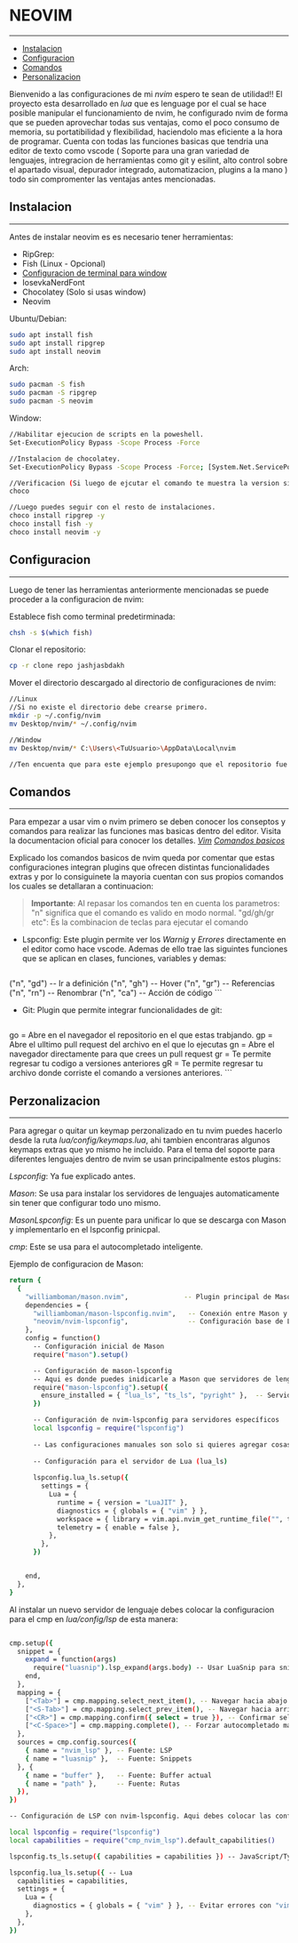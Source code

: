 # NEOVIM
---

- [Instalacion](#Instalacion)
- [Configuracion](#Configuracion)
- [Comandos](#Comandos)
- [Personalizacion](#Personalizacion)

Bienvenido a las configuraciones de mi *nvim* espero te sean de utilidad!!
El proyecto esta desarrollado en *lua* que es lenguage por el cual se hace posible manipular el funcionamiento de nvim, he configurado nvim de forma que se pueden aprovechar todas sus ventajas, como el poco consumo de memoria, su portatibilidad  y flexibilidad, haciendolo mas eficiente a la hora de programar. Cuenta con todas las funciones basicas que tendria una editor de texto como vscode ( Soporte para una gran variedad de lenguajes,  intregracion de herramientas como git y esilint, alto control sobre el apartado visual, depurador integrado, automatizacion, plugins a la mano ) todo sin compromenter las ventajas antes mencionadas.

## Instalacion 
---

Antes de instalar neovim es es necesario tener herramientas:
- RipGrep: 
- Fish (Linux - Opcional)
- [Configuracion de terminal para window](https://www.youtube.com/watch?v=6SGIFVJ5Izs)
- IosevkaNerdFont
- Chocolatey (Solo si usas window)
- Neovim

Ubuntu/Debian:

```bash
sudo apt install fish
sudo apt install ripgrep 
sudo apt install neovim
```

Arch:

```bash
sudo pacman -S fish
sudo pacman -S ripgrep 
sudo pacman -S neovim
```

Window:

```bash
//Habilitar ejecucion de scripts en la poweshell.
Set-ExecutionPolicy Bypass -Scope Process -Force

//Instalacion de chocolatey.
Set-ExecutionPolicy Bypass -Scope Process -Force; [System.Net.ServicePointManager]::SecurityProtocol = [System.Net.SecurityProtocolType]::Tls12; iex ((New-Object System.Net.WebClient).DownloadString('https://community.chocolatey.org/install.ps1'))

//Verificacion (Si luego de ejcutar el comando te muestra la version significa que esta instalado)
choco

//Luego puedes seguir con el resto de instalaciones.
choco install ripgrep -y
choco install fish -y
choco install neovim -y
```

## Configuracion 
---

Luego de tener las herramientas anteriormente mencionadas se puede proceder a la configuracion de nvim:

Establece fish como terminal predetirminada:

```bash
chsh -s $(which fish)
```

Clonar el repositorio:

```bash
cp -r clone repo jashjasbdakh
```

Mover el directorio descargado al directorio de configuraciones de nvim:

```bash
//Linux
//Si no existe el directorio debe crearse primero.
mkdir -p ~/.config/nvim
mv Desktop/nvim/* ~/.config/nvim

//Window
mv Desktop/nvim/* C:\Users\<TuUsuario>\AppData\Local\nvim

//Ten encuenta que para este ejemplo presupongo que el repositorio fue clonado dentro de Desktop, si lo clonaste en otro directorio debes colocar esa ruta en especifico. 
```

## Comandos
---

Para empezar a usar vim o nvim primero se deben conocer los conseptos y comandos para realizar las funciones mas basicas dentro del editor. Visita la documentacion oficial para conocer los detalles. *[Vim](https://www.vim.org/)* *[Comandos basicos](https://victorhck.gitlab.io/comandos_vim/)*

Explicado los comandos basicos de nvim queda por comentar que estas configuraciones integran plugins que ofrecen distintas funcionalidades extras y por lo consiguinete la mayoria cuentan con sus propios comandos los cuales se detallaran a continuacion:

> **Importante**: Al repasar los comandos ten en cuenta los parametros: 
> "n" significa que el comando es valido en modo normal.
> "gd/gh/gr etc": Es la combinacion de teclas para ejecutar el comando

- Lspconfig: Este plugin permite ver los *Warnig* y *Errores* directamente en el editor como hace vscode. Ademas de ello trae las siguintes funciones que se aplican en clases, funciones, variables y demas:

    ```bash
("n", "gd") -- Ir a definición
("n", "gh") -- Hover
("n", "gr") -- Referencias
("n", "<leader>rn") -- Renombrar
("n", "<leader>ca") -- Acción de código 
    ```
    
- Git: Plugin que permite integrar funcionalidades de git:

  ```bash
<Leader>go = Abre en el navegador el repositorio en el que estas trabjando.
<Leader>gp = Abre el ulltimo pull request del archivo en el que lo ejecutas
<Leader>gn = Abre el navegador directamente para que crees un pull request
<Leader>gr = Te permite regresar tu codigo a versiones anteriores
<Leader>gR = Te permite regresar tu archivo donde corriste el comando a versiones anteriores.
    ```
     
## Perzonalizacion
---

Para agregar o quitar un keymap perzonalizado en tu nvim puedes hacerlo desde la ruta *lua/config/keymaps.lua*, ahi tambien encontraras algunos keymaps extras que yo mismo he incluido. Para el tema del soporte para diferentes lenguajes dentro de nvim se usan principalmente estos plugins:

 *Lspconfig*: Ya fue explicado antes.
 
 *Mason*: Se usa para instalar los servidores de lenguajes automaticamente sin tener que configurar todo uno mismo.
 
 *MasonLspconfig*: Es un puente para unificar lo que se descarga con Mason y implementarlo en el lspconfig prinicpal.
 
*cmp*: Este se usa para el autocompletado inteligente.

Ejemplo de configuracion de Mason:

```bash
return {
  {
    "williamboman/mason.nvim",              -- Plugin principal de Mason
    dependencies = {
      "williamboman/mason-lspconfig.nvim",   -- Conexión entre Mason y nvim-lspconfig
      "neovim/nvim-lspconfig",               -- Configuración base de LSP
    },
    config = function()
      -- Configuración inicial de Mason
      require("mason").setup()

      -- Configuración de mason-lspconfig
      -- Aqui es donde puedes inidicarle a Mason que servidores de lenguajes instalar. Actualmente nvim tiene soporte para js - ts - lua y python
      require("mason-lspconfig").setup({
        ensure_installed = { "lua_ls", "ts_ls", "pyright" },  -- Servidores LSP que deseas instalar
      })

      -- Configuración de nvim-lspconfig para servidores específicos
      local lspconfig = require("lspconfig")
      
      -- Las configuraciones manuales son solo si quieres agregar cosas extras demas no es obligatorio escribirlas manualmente.
      
      -- Configuración para el servidor de Lua (lua_ls)
      
      lspconfig.lua_ls.setup({
        settings = {
          Lua = {
            runtime = { version = "LuaJIT" },
            diagnostics = { globals = { "vim" } },
            workspace = { library = vim.api.nvim_get_runtime_file("", true) },
            telemetry = { enable = false },
          },
        },
      })


    end,
  },
}
```

Al instalar un nuevo servidor de lenguaje debes colocar la configuracion para el cmp en *lua/config/lsp* de esta manera:

```bash

cmp.setup({
  snippet = {
    expand = function(args)
      require("luasnip").lsp_expand(args.body) -- Usar LuaSnip para snippets
    end,
  },
  mapping = {
    ["<Tab>"] = cmp.mapping.select_next_item(), -- Navegar hacia abajo
    ["<S-Tab>"] = cmp.mapping.select_prev_item(), -- Navegar hacia arriba
    ["<CR>"] = cmp.mapping.confirm({ select = true }), -- Confirmar selección
    ["<C-Space>"] = cmp.mapping.complete(), -- Forzar autocompletado manual
  },
  sources = cmp.config.sources({
    { name = "nvim_lsp" }, -- Fuente: LSP
    { name = "luasnip" },  -- Fuente: Snippets
  }, {
    { name = "buffer" },   -- Fuente: Buffer actual
    { name = "path" },     -- Fuente: Rutas
  }),
})

-- Configuración de LSP con nvim-lspconfig. Aqui debes colocar las configuracines de tu nuevo servidor de lenguaje.

local lspconfig = require("lspconfig")
local capabilities = require("cmp_nvim_lsp").default_capabilities()

lspconfig.ts_ls.setup({ capabilities = capabilities }) -- JavaScript/TypeScript

lspconfig.lua_ls.setup({ -- Lua
  capabilities = capabilities,
  settings = {
    Lua = {
      diagnostics = { globals = { "vim" } }, -- Evitar errores con "vim"
    },
  },
})
```

